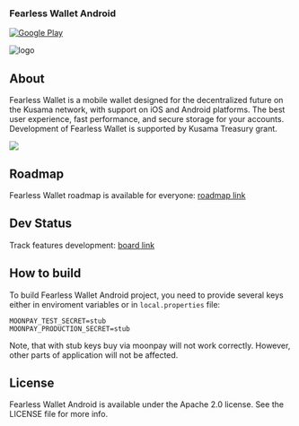 ### Fearless Wallet Android
[![Google Play](https://img.shields.io/badge/Google%20Play-Android-green?logo=google%20play)](https://play.google.com/store/apps/details?id=jp.co.soramitsu.fearless)

![logo](/docs/fearlesswallet_promo.png)

## About
Fearless Wallet is a mobile wallet designed for the decentralized future on the Kusama network, with support on iOS and Android platforms. The best user experience, fast performance, and secure storage for your accounts. Development of Fearless Wallet is supported by Kusama Treasury grant.

[![](https://img.shields.io/twitter/follow/FearlessWallet?label=Follow&style=social)](https://twitter.com/FearlessWallet)

## Roadmap
Fearless Wallet roadmap is available for everyone: [roadmap link](https://soramitsucoltd.aha.io/shared/97bc3006ee3c1baa0598863615cf8d14)

## Dev Status
Track features development: [board link](https://soramitsucoltd.aha.io/shared/343e5db57d53398e3f26d0048158c4a2)

## How to build

To build Fearless Wallet Android project, you need to provide several keys either in enviroment variables or in `local.properties` file:

``` properties
MOONPAY_TEST_SECRET=stub
MOONPAY_PRODUCTION_SECRET=stub
```

Note, that with stub keys buy via moonpay will not work correctly. However, other parts of application will not be affected.

## License
Fearless Wallet Android is available under the Apache 2.0 license. See the LICENSE file for more info.
